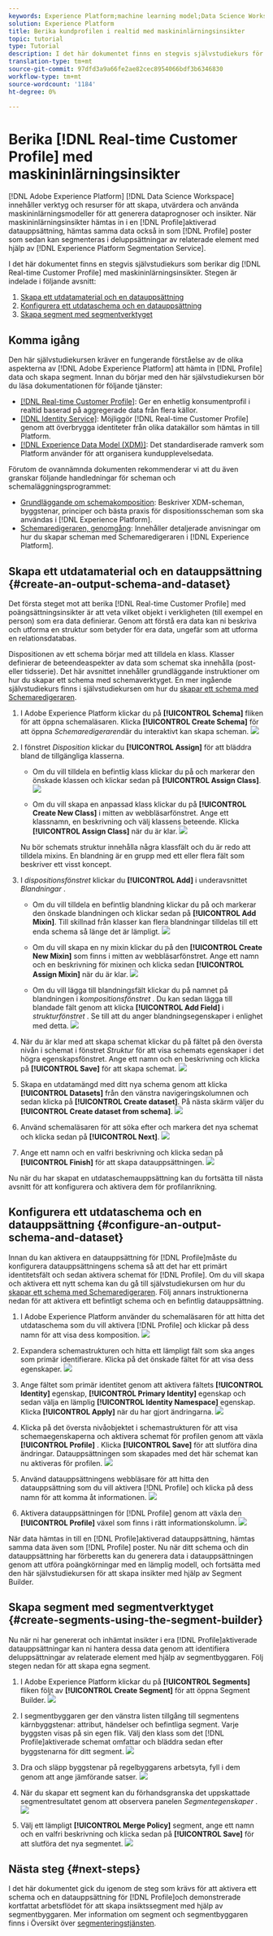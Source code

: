 ```yaml
---
keywords: Experience Platform;machine learning model;Data Science Workspace;Real-time Customer Profile;popular topics;machine learning insights
solution: Experience Platform
title: Berika kundprofilen i realtid med maskininlärningsinsikter
topic: tutorial
type: Tutorial
description: I det här dokumentet finns en stegvis självstudiekurs för att berika kundprofilen i realtid med maskininlärningsinsikter, stegen delas in i följande avsnitt, skapa ett utdatabema/en datamängd, konfigurera ett utdatchema/datamängd och skapa segment med hjälp av segmentbyggaren.
translation-type: tm+mt
source-git-commit: 97dfd3a9a66fe2ae82cec8954066bdf3b6346830
workflow-type: tm+mt
source-wordcount: '1184'
ht-degree: 0%

---
```



# Berika [!DNL Real-time Customer Profile] med maskininlärningsinsikter

[!DNL Adobe Experience Platform] [!DNL Data Science Workspace] innehåller verktyg och resurser för att skapa, utvärdera och använda maskininlärningsmodeller för att generera dataprognoser och insikter. När maskininlärningsinsikter hämtas in i en [!DNL Profile]aktiverad datauppsättning, hämtas samma data också in som [!DNL Profile] poster som sedan kan segmenteras i deluppsättningar av relaterade element med hjälp av [!DNL Experience Platform Segmentation Service].

I det här dokumentet finns en stegvis självstudiekurs som berikar dig [!DNL Real-time Customer Profile] med maskininlärningsinsikter. Stegen är indelade i följande avsnitt:

1. [Skapa ett utdatamaterial och en datauppsättning](#create-an-output-schema-and-dataset)
2. [Konfigurera ett utdataschema och en datauppsättning](#configure-an-output-schema-and-dataset)
3. [Skapa segment med segmentverktyget](#create-segments-using-the-segment-builder)

## Komma igång

Den här självstudiekursen kräver en fungerande förståelse av de olika aspekterna av [!DNL Adobe Experience Platform] att hämta in [!DNL Profile] data och skapa segment. Innan du börjar med den här självstudiekursen bör du läsa dokumentationen för följande tjänster:

* [[!DNL Real-time Customer Profile]](../../rtcdp/overview.md): Ger en enhetlig konsumentprofil i realtid baserad på aggregerade data från flera källor.
* [[!DNL Identity Service]](../../identity-service/home.md): Möjliggör [!DNL Real-time Customer Profile] genom att överbrygga identiteter från olika datakällor som hämtas in till Platform.
* [[!DNL Experience Data Model (XDM)]](../../xdm/home.md): Det standardiserade ramverk som Platform använder för att organisera kundupplevelsedata.

Förutom de ovannämnda dokumenten rekommenderar vi att du även granskar följande handledningar för scheman och schemaläggningsprogrammet:

* [Grundläggande om schemakomposition](../../xdm/schema/composition.md): Beskriver XDM-scheman, byggstenar, principer och bästa praxis för dispositionsscheman som ska användas i [!DNL Experience Platform].
* [Schemaredigeraren, genomgång](../../xdm/tutorials/create-schema-ui.md): Innehåller detaljerade anvisningar om hur du skapar scheman med Schemaredigeraren i [!DNL Experience Platform].

## Skapa ett utdatamaterial och en datauppsättning {#create-an-output-schema-and-dataset}

Det första steget mot att berika [!DNL Real-time Customer Profile] med poängsättningsinsikter är att veta vilket objekt i verkligheten (till exempel en person) som era data definierar. Genom att förstå era data kan ni beskriva och utforma en struktur som betyder för era data, ungefär som att utforma en relationsdatabas.

Dispositionen av ett schema börjar med att tilldela en klass. Klasser definierar de beteendeaspekter av data som schemat ska innehålla (post- eller tidsserie). Det här avsnittet innehåller grundläggande instruktioner om hur du skapar ett schema med schemaverktyget. En mer ingående självstudiekurs finns i självstudiekursen om hur du [skapar ett schema med Schemaredigeraren](../../xdm/tutorials/create-schema-ui.md).

1. I Adobe Experience Platform klickar du på **[!UICONTROL Schema]** fliken för att öppna schemaläsaren. Klicka **[!UICONTROL Create Schema]** för att öppna *Schemaredigeraren*där du interaktivt kan skapa scheman.
   ![](../images/models-recipes/enrich-rtcdp/schema_browser.png)

2. I fönstret *Disposition* klickar du **[!UICONTROL Assign]** för att bläddra bland de tillgängliga klasserna.
   * Om du vill tilldela en befintlig klass klickar du på och markerar den önskade klassen och klickar sedan på **[!UICONTROL Assign Class]**.
      ![](../images/models-recipes/enrich-rtcdp/existing_class.png)

   * Om du vill skapa en anpassad klass klickar du på **[!UICONTROL Create New Class]** i mitten av webbläsarfönstret. Ange ett klassnamn, en beskrivning och välj klassens beteende. Klicka **[!UICONTROL Assign Class]** när du är klar.
      ![](../images/models-recipes/enrich-rtcdp/create_new_class.png)

   Nu bör schemats struktur innehålla några klassfält och du är redo att tilldela mixins. En blandning är en grupp med ett eller flera fält som beskriver ett visst koncept.

3. I *dispositionsfönstret* klickar du **[!UICONTROL Add]** i underavsnittet *Blandningar* .
   * Om du vill tilldela en befintlig blandning klickar du på och markerar den önskade blandningen och klickar sedan på **[!UICONTROL Add Mixin]**. Till skillnad från klasser kan flera blandningar tilldelas till ett enda schema så länge det är lämpligt.
      ![](../images/models-recipes/enrich-rtcdp/existing_mixin.png)

   * Om du vill skapa en ny mixin klickar du på den **[!UICONTROL Create New Mixin]** som finns i mitten av webbläsarfönstret. Ange ett namn och en beskrivning för mixinen och klicka sedan **[!UICONTROL Assign Mixin]** när du är klar.
      ![](../images/models-recipes/enrich-rtcdp/create_new_mixin.png)

   * Om du vill lägga till blandningsfält klickar du på namnet på blandningen i *kompositionsfönstret* . Du kan sedan lägga till blandade fält genom att klicka **[!UICONTROL Add Field]** i *strukturfönstret* . Se till att du anger blandningsegenskaper i enlighet med detta.
      ![](../images/models-recipes/enrich-rtcdp/mixin_properties.png)

4. När du är klar med att skapa schemat klickar du på fältet på den översta nivån i schemat i fönstret *Struktur* för att visa schemats egenskaper i det högra egenskapsfönstret. Ange ett namn och en beskrivning och klicka på **[!UICONTROL Save]** för att skapa schemat.
   ![](../images/models-recipes/enrich-rtcdp/save_schema.png)

5. Skapa en utdatamängd med ditt nya schema genom att klicka **[!UICONTROL Datasets]** från den vänstra navigeringskolumnen och sedan klicka på **[!UICONTROL Create dataset]**. På nästa skärm väljer du **[!UICONTROL Create dataset from schema]**.
   ![](../images/models-recipes/enrich-rtcdp/dataset_overview.png)

6. Använd schemaläsaren för att söka efter och markera det nya schemat och klicka sedan på **[!UICONTROL Next]**.
   ![](../images/models-recipes/enrich-rtcdp/choose_schema.png)

7. Ange ett namn och en valfri beskrivning och klicka sedan på **[!UICONTROL Finish]** för att skapa datauppsättningen.
   ![](../images/models-recipes/enrich-rtcdp/configure_dataset.png)

Nu när du har skapat en utdataschemauppsättning kan du fortsätta till nästa avsnitt för att konfigurera och aktivera dem för profilanrikning.

## Konfigurera ett utdataschema och en datauppsättning {#configure-an-output-schema-and-dataset}

Innan du kan aktivera en datauppsättning för [!DNL Profile]måste du konfigurera datauppsättningens schema så att det har ett primärt identitetsfält och sedan aktivera schemat för [!DNL Profile]. Om du vill skapa och aktivera ett nytt schema kan du gå till självstudiekursen om hur du [skapar ett schema med Schemaredigeraren](../../xdm/tutorials/create-schema-ui.md). Följ annars instruktionerna nedan för att aktivera ett befintligt schema och en befintlig datauppsättning.

1. I Adobe Experience Platform använder du schemaläsaren för att hitta det utdataschema som du vill aktivera [!DNL Profile] och klickar på dess namn för att visa dess komposition.
   ![](../images/models-recipes/enrich-rtcdp/schemas.png)

2. Expandera schemastrukturen och hitta ett lämpligt fält som ska anges som primär identifierare. Klicka på det önskade fältet för att visa dess egenskaper.
   ![](../images/models-recipes/enrich-rtcdp/schema_structure.png)

3. Ange fältet som primär identitet genom att aktivera fältets **[!UICONTROL Identity]** egenskap, **[!UICONTROL Primary Identity]** egenskap och sedan välja en lämplig **[!UICONTROL Identity Namespace]** egenskap. Klicka **[!UICONTROL Apply]** när du har gjort ändringarna.
   ![](../images/models-recipes/enrich-rtcdp/set_identity.png)

4. Klicka på det översta nivåobjektet i schemastrukturen för att visa schemaegenskaperna och aktivera schemat för profilen genom att växla **[!UICONTROL Profile]** . Klicka **[!UICONTROL Save]** för att slutföra dina ändringar. Datauppsättningen som skapades med det här schemat kan nu aktiveras för profilen.
   ![](../images/models-recipes/enrich-rtcdp/enable_schema.png)

5. Använd datauppsättningens webbläsare för att hitta den datauppsättning som du vill aktivera [!DNL Profile] och klicka på dess namn för att komma åt informationen.
   ![](../images/models-recipes/enrich-rtcdp/datasets.png)

6. Aktivera datauppsättningen för [!DNL Profile] genom att växla den **[!UICONTROL Profile]** växel som finns i rätt informationskolumn.
   ![](../images/models-recipes/enrich-rtcdp/enable_dataset.png)

När data hämtas in till en [!DNL Profile]aktiverad datauppsättning, hämtas samma data även som [!DNL Profile] poster. Nu när ditt schema och din datauppsättning har förberetts kan du generera data i datauppsättningen genom att utföra poängkörningar med en lämplig modell, och fortsätta med den här självstudiekursen för att skapa insikter med hjälp av Segment Builder.

## Skapa segment med segmentverktyget {#create-segments-using-the-segment-builder}

Nu när ni har genererat och inhämtat insikter i era [!DNL Profile]aktiverade datauppsättningar kan ni hantera dessa data genom att identifiera deluppsättningar av relaterade element med hjälp av segmentbyggaren. Följ stegen nedan för att skapa egna segment.

1. I Adobe Experience Platform klickar du på **[!UICONTROL Segments]** fliken följt av **[!UICONTROL Create Segment]** för att öppna Segment Builder.
   ![](../images/models-recipes/enrich-rtcdp/segments_overview.png)

2. I segmentbyggaren ger den vänstra listen tillgång till segmentens kärnbyggstenar: attribut, händelser och befintliga segment. Varje byggsten visas på sin egen flik. Välj den klass som det [!DNL Profile]aktiverade schemat omfattar och bläddra sedan efter byggstenarna för ditt segment.
   ![](../images/models-recipes/enrich-rtcdp/segment_builder.png)

3. Dra och släpp byggstenar på regelbyggarens arbetsyta, fyll i dem genom att ange jämförande satser.
   ![](../images/models-recipes/enrich-rtcdp/drag_fill.gif)

4. När du skapar ett segment kan du förhandsgranska det uppskattade segmentresultatet genom att observera panelen *Segmentegenskaper* .
   ![](../images/models-recipes/enrich-rtcdp/preview_segment.gif)

5. Välj ett lämpligt **[!UICONTROL Merge Policy]** segment, ange ett namn och en valfri beskrivning och klicka sedan på **[!UICONTROL Save]** för att slutföra det nya segmentet.
   ![](../images/models-recipes/enrich-rtcdp/save_segment.png)


## Nästa steg {#next-steps}

I det här dokumentet gick du igenom de steg som krävs för att aktivera ett schema och en datauppsättning för [!DNL Profile]och demonstrerade kortfattat arbetsflödet för att skapa insiktssegment med hjälp av segmentbyggaren. Mer information om segment och segmentbyggaren finns i Översikt över [segmenteringstjänsten](../../segmentation/home.md).